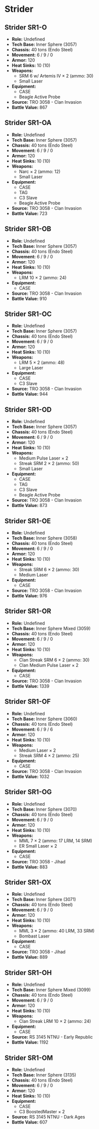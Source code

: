 # Strider
## Strider SR1-O
- **Role:** Undefined
- **Tech Base:** Inner Sphere (3057)
- **Chassis:** 40 tons (Endo Steel)
- **Movement:** 6 / 9 / 0
- **Armor:** 120
- **Heat Sinks:** 10 (10)
- **Weapons:**
  - SRM 6 w/ Artemis IV × 2 (ammo: 30)
  - Small Laser
- **Equipment:**
  - CASE
  - Beagle Active Probe
- **Source:** TRO 3058 - Clan Invasion
- **Battle Value:** 867

## Strider SR1-OA
- **Role:** Undefined
- **Tech Base:** Inner Sphere (3057)
- **Chassis:** 40 tons (Endo Steel)
- **Movement:** 6 / 9 / 0
- **Armor:** 120
- **Heat Sinks:** 10 (10)
- **Weapons:**
  - Narc × 2 (ammo: 12)
  - Small Laser
- **Equipment:**
  - CASE
  - TAG
  - C3 Slave
  - Beagle Active Probe
- **Source:** TRO 3058 - Clan Invasion
- **Battle Value:** 723

## Strider SR1-OB
- **Role:** Undefined
- **Tech Base:** Inner Sphere (3057)
- **Chassis:** 40 tons (Endo Steel)
- **Movement:** 6 / 9 / 0
- **Armor:** 120
- **Heat Sinks:** 10 (10)
- **Weapons:**
  - LRM 10 × 2 (ammo: 24)
- **Equipment:**
  - CASE
- **Source:** TRO 3058 - Clan Invasion
- **Battle Value:** 910

## Strider SR1-OC
- **Role:** Undefined
- **Tech Base:** Inner Sphere (3057)
- **Chassis:** 40 tons (Endo Steel)
- **Movement:** 6 / 9 / 0
- **Armor:** 120
- **Heat Sinks:** 10 (10)
- **Weapons:**
  - LRM 5 × 2 (ammo: 48)
  - Large Laser
- **Equipment:**
  - CASE
  - C3 Slave
- **Source:** TRO 3058 - Clan Invasion
- **Battle Value:** 944

## Strider SR1-OD
- **Role:** Undefined
- **Tech Base:** Inner Sphere (3057)
- **Chassis:** 40 tons (Endo Steel)
- **Movement:** 6 / 9 / 0
- **Armor:** 120
- **Heat Sinks:** 10 (10)
- **Weapons:**
  - Medium Pulse Laser × 2
  - Streak SRM 2 × 2 (ammo: 50)
  - Small Laser
- **Equipment:**
  - CASE
  - TAG
  - C3 Slave
  - Beagle Active Probe
- **Source:** TRO 3058 - Clan Invasion
- **Battle Value:** 873

## Strider SR1-OE
- **Role:** Undefined
- **Tech Base:** Inner Sphere (3058)
- **Chassis:** 40 tons (Endo Steel)
- **Movement:** 6 / 9 / 0
- **Armor:** 120
- **Heat Sinks:** 10 (10)
- **Weapons:**
  - Streak SRM 6 × 2 (ammo: 30)
  - Medium Laser
- **Equipment:**
  - CASE
- **Source:** TRO 3058 - Clan Invasion
- **Battle Value:** 976

## Strider SR1-OR
- **Role:** Undefined
- **Tech Base:** Inner Sphere Mixed (3059)
- **Chassis:** 40 tons (Endo Steel)
- **Movement:** 6 / 9 / 0
- **Armor:** 120
- **Heat Sinks:** 10 (10)
- **Weapons:**
  - Clan Streak SRM 6 × 2 (ammo: 30)
  - Clan Medium Pulse Laser × 2
- **Equipment:**
  - CASE
- **Source:** TRO 3058 - Clan Invasion
- **Battle Value:** 1339

## Strider SR1-OF
- **Role:** Undefined
- **Tech Base:** Inner Sphere (3060)
- **Chassis:** 40 tons (Endo Steel)
- **Movement:** 6 / 9 / 6
- **Armor:** 120
- **Heat Sinks:** 10 (10)
- **Weapons:**
  - Medium Laser × 2
  - Streak SRM 4 × 2 (ammo: 25)
- **Equipment:**
  - CASE
- **Source:** TRO 3058 - Clan Invasion
- **Battle Value:** 1032

## Strider SR1-OG
- **Role:** Undefined
- **Tech Base:** Inner Sphere (3070)
- **Chassis:** 40 tons (Endo Steel)
- **Movement:** 6 / 9 / 0
- **Armor:** 120
- **Heat Sinks:** 10 (10)
- **Weapons:**
  - MML 7 × 2 (ammo: 17 LRM, 14 SRM)
  - ER Small Laser × 2
- **Equipment:**
  - CASE
- **Source:** TRO 3058 - Jihad
- **Battle Value:** 883

## Strider SR1-OX
- **Role:** Undefined
- **Tech Base:** Inner Sphere (3071)
- **Chassis:** 40 tons (Endo Steel)
- **Movement:** 6 / 9 / 0
- **Armor:** 120
- **Heat Sinks:** 10 (10)
- **Weapons:**
  - MML 3 × 2 (ammo: 40 LRM, 33 SRM)
  - Bombast Laser
- **Equipment:**
  - CASE
- **Source:** TRO 3058 - Jihad
- **Battle Value:** 889

## Strider SR1-OH
- **Role:** Undefined
- **Tech Base:** Inner Sphere Mixed (3099)
- **Chassis:** 40 tons (Endo Steel)
- **Movement:** 6 / 9 / 0
- **Armor:** 120
- **Heat Sinks:** 10 (10)
- **Weapons:**
  - Clan Streak LRM 10 × 2 (ammo: 24)
- **Equipment:**
  - CASE
- **Source:** RS 3145 NTNU - Early Republic
- **Battle Value:** 1192

## Strider SR1-OM
- **Role:** Undefined
- **Tech Base:** Inner Sphere (3135)
- **Chassis:** 40 tons (Endo Steel)
- **Movement:** 6 / 9 / 0
- **Armor:** 120
- **Heat Sinks:** 10 (10)
- **Equipment:**
  - CASE
  - C3 BoostedMaster × 2
- **Source:** RS 3145 NTNU - Dark Ages
- **Battle Value:** 607

